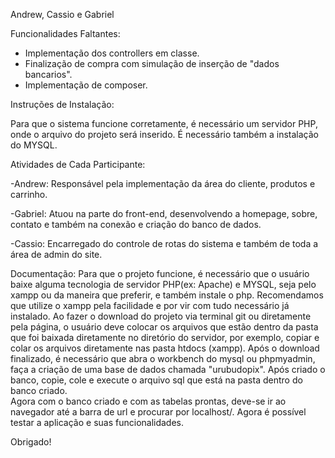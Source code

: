 Andrew, Cassio e Gabriel

Funcionalidades Faltantes:

- Implementação dos controllers em classe.
- Finalização de compra com simulação de inserção de "dados bancarios".
- Implementação de composer.

Instruções de Instalação:

Para que o sistema funcione corretamente, é necessário um servidor PHP, onde o arquivo do projeto será inserido. É necessário também a instalação do MYSQL.

Atividades de Cada Participante:

-Andrew: Responsável pela implementação da área do cliente, produtos e carrinho.

-Gabriel: Atuou na parte do front-end, desenvolvendo a homepage, sobre, contato e também na conexão e criação do banco de dados.

-Cassio: Encarregado do controle de rotas do sistema e também de toda a área de admin do site.

Documentação:
Para que o projeto funcione, é necessário que o usuário baixe alguma tecnologia de servidor PHP(ex: Apache) e MYSQL, seja pelo xampp ou da maneira que preferir, e também instale o php. Recomendamos que utilize o xampp pela facilidade e por vir com tudo necessário já instalado.
Ao fazer o download do projeto via terminal git ou diretamente pela página, o usuário deve colocar os arquivos que estão dentro da pasta que foi baixada diretamente no diretório do servidor, por exemplo, copiar e colar os arquivos diretamente nas pasta htdocs (xampp).
Após o download finalizado, é necessário que abra o workbench do mysql ou phpmyadmin, faça a criação de uma base de dados chamada "urubudopix". Após criado o banco, copie, cole e execute o arquivo sql que está na pasta dentro do banco criado.  
Agora com o banco criado e com as tabelas prontas, deve-se ir ao navegador até a barra de url e procurar por localhost/.
Agora é possível testar a aplicação e suas funcionalidades.

Obrigado! 
